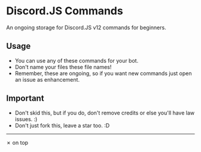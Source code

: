 # Discord.JS Commands
An ongoing storage for Discord.JS v12 commands for beginners.

## Usage
- You can use any of these commands for your bot.
- Don't name your files these file names!
- Remember, these are ongoing, so if you want new commands just open an issue as enhancement.

## Important
- Don't skid this, but if you do, don't remove credits or else you'll have law issues. :)
- Don't just fork this, leave a star too. :D
------
✗ on top
